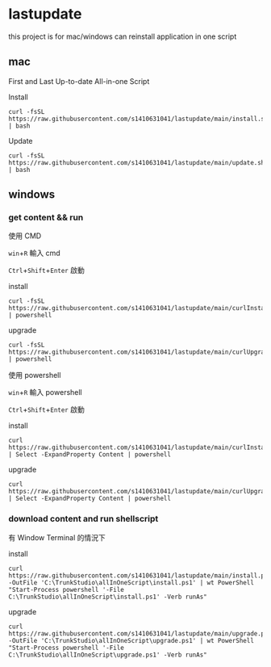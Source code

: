# lastupdate
this project is for mac/windows can reinstall application in one script

## mac
First and Last Up-to-date All-in-one Script

Install

```
curl -fsSL https://raw.githubusercontent.com/s1410631041/lastupdate/main/install.sh | bash
```

Update


```
curl -fsSL https://raw.githubusercontent.com/s1410631041/lastupdate/main/update.sh | bash
```

## windows

### get content && run

使用 CMD

`win`+`R` 輸入 cmd

`Ctrl`+`Shift`+`Enter` 啟動

install
```
curl -fsSL https://raw.githubusercontent.com/s1410631041/lastupdate/main/curlInstall.ps1 | powershell
```

upgrade
```
curl -fsSL https://raw.githubusercontent.com/s1410631041/lastupdate/main/curlUpgrade.ps1 | powershell
```

使用 powershell

`win`+`R` 輸入 powershell

`Ctrl`+`Shift`+`Enter` 啟動

install
```
curl https://raw.githubusercontent.com/s1410631041/lastupdate/main/curlInstall.ps1 | Select -ExpandProperty Content | powershell
```

upgrade
```
curl https://raw.githubusercontent.com/s1410631041/lastupdate/main/curlUpgrade.ps1 | Select -ExpandProperty Content | powershell
```

### download content and run shellscript

有 Window Terminal 的情況下

install
```
curl https://raw.githubusercontent.com/s1410631041/lastupdate/main/install.ps1 -OutFile 'C:\TrunkStudio\allInOneScript\install.ps1' | wt PowerShell "Start-Process powershell '-File C:\TrunkStudio\allInOneScript\install.ps1' -Verb runAs"
```

upgrade
```
curl https://raw.githubusercontent.com/s1410631041/lastupdate/main/upgrade.ps1 -OutFile 'C:\TrunkStudio\allInOneScript\upgrade.ps1' | wt PowerShell "Start-Process powershell '-File C:\TrunkStudio\allInOneScript\upgrade.ps1' -Verb runAs"
```
